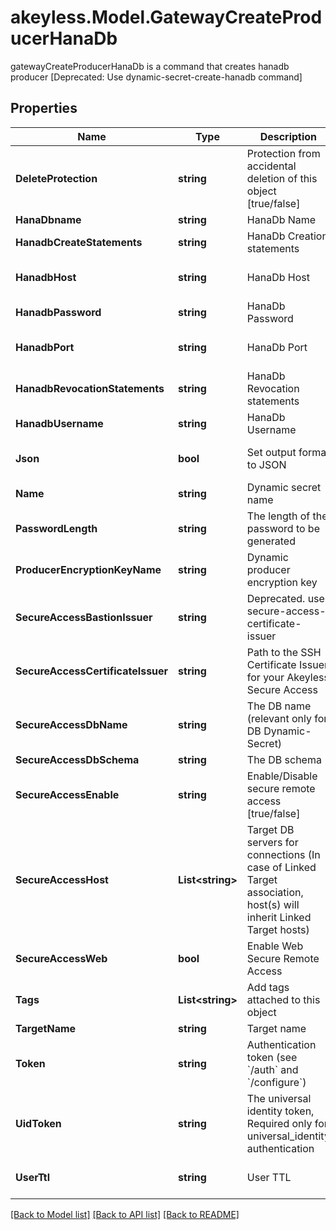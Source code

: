 # akeyless.Model.GatewayCreateProducerHanaDb
gatewayCreateProducerHanaDb is a command that creates hanadb producer [Deprecated: Use dynamic-secret-create-hanadb command]

## Properties

Name | Type | Description | Notes
------------ | ------------- | ------------- | -------------
**DeleteProtection** | **string** | Protection from accidental deletion of this object [true/false] | [optional] 
**HanaDbname** | **string** | HanaDb Name | [optional] 
**HanadbCreateStatements** | **string** | HanaDb Creation statements | [optional] 
**HanadbHost** | **string** | HanaDb Host | [optional] [default to "127.0.0.1"]
**HanadbPassword** | **string** | HanaDb Password | [optional] 
**HanadbPort** | **string** | HanaDb Port | [optional] [default to "443"]
**HanadbRevocationStatements** | **string** | HanaDb Revocation statements | [optional] 
**HanadbUsername** | **string** | HanaDb Username | [optional] 
**Json** | **bool** | Set output format to JSON | [optional] [default to false]
**Name** | **string** | Dynamic secret name | 
**PasswordLength** | **string** | The length of the password to be generated | [optional] 
**ProducerEncryptionKeyName** | **string** | Dynamic producer encryption key | [optional] 
**SecureAccessBastionIssuer** | **string** | Deprecated. use secure-access-certificate-issuer | [optional] 
**SecureAccessCertificateIssuer** | **string** | Path to the SSH Certificate Issuer for your Akeyless Secure Access | [optional] 
**SecureAccessDbName** | **string** | The DB name (relevant only for DB Dynamic-Secret) | [optional] 
**SecureAccessDbSchema** | **string** | The DB schema | [optional] 
**SecureAccessEnable** | **string** | Enable/Disable secure remote access [true/false] | [optional] 
**SecureAccessHost** | **List&lt;string&gt;** | Target DB servers for connections (In case of Linked Target association, host(s) will inherit Linked Target hosts) | [optional] 
**SecureAccessWeb** | **bool** | Enable Web Secure Remote Access | [optional] [default to false]
**Tags** | **List&lt;string&gt;** | Add tags attached to this object | [optional] 
**TargetName** | **string** | Target name | [optional] 
**Token** | **string** | Authentication token (see &#x60;/auth&#x60; and &#x60;/configure&#x60;) | [optional] 
**UidToken** | **string** | The universal identity token, Required only for universal_identity authentication | [optional] 
**UserTtl** | **string** | User TTL | [optional] [default to "60m"]

[[Back to Model list]](../README.md#documentation-for-models) [[Back to API list]](../README.md#documentation-for-api-endpoints) [[Back to README]](../README.md)

